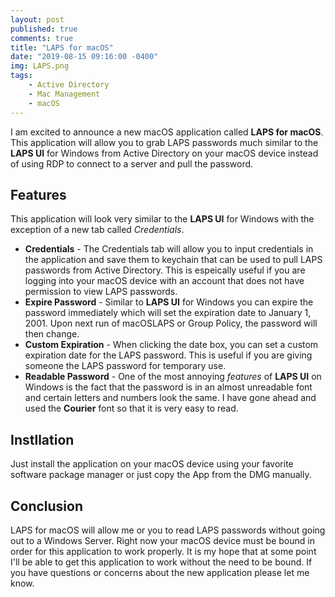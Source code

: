 ```yaml
---
layout: post
published: true
comments: true
title: "LAPS for macOS"
date: "2019-08-15 09:16:00 -0400"
img: LAPS.png
tags:
    - Active Directory
    - Mac Management
    - macOS
---
```

I am excited to announce a new macOS application called **LAPS for macOS**. This application will allow you to grab LAPS passwords much similar to the **LAPS UI** for Windows from Active Directory on your macOS device instead of using RDP to connect to a server and pull the password.

## Features

This application will look very similar to the **LAPS UI** for Windows with the exception of a new tab called *Credentials*.

- **Credentials** - The Credentials tab will allow you to input credentials in the application and save them to keychain that can be used to pull LAPS passwords from Active Directory. This is espeically useful if you are logging into your macOS device with an account that does not have permission to view LAPS passwords.
- **Expire Password** - Similar to **LAPS UI** for Windows you can expire the password immediately which will set the expiration date to January 1, 2001. Upon next run of macOSLAPS or Group Policy, the password will then change.
- **Custom Expiration** - When clicking the date box, you can set a custom expiration date for the LAPS password. This is useful if you are giving someone the LAPS password for temporary use.
- **Readable Password** - One of the most annoying *features* of **LAPS UI** on Windows is the fact that the password is in an almost unreadable font and certain letters and numbers look the same. I have gone ahead and used the **Courier** font so that it is very easy to read.

## Instllation

Just install the application on your macOS device using your favorite software package manager or just copy the App from the DMG manually.

## Conclusion

LAPS for macOS will allow me or you to read LAPS passwords without going out to a Windows Server. Right now your macOS device must be bound in order for this application to work properly. It is my hope that at some point I'll be able to get this application to work without the need to be bound. If you have questions or concerns about the new application please let me know.
